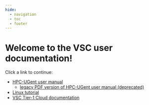 ```yaml
---
hide:
  - navigation
  - toc
  - footer
---
```


# Welcome to the VSC user documentation!

Click a link to continue:

* [HPC-UGent user manual](./HPC/Gent)
    * [legacy PDF version of HPC-UGent user manual (deprecated)](./pdf)
* [Linux tutorial](./linux-tutorial)
* [VSC Tier-1 Cloud documentation](https://docs.vscentrum.be/cloud/index.html)

